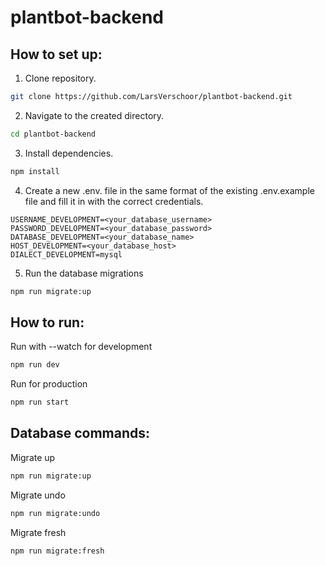 # plantbot-backend

## How to set up:

1. Clone repository.
```bash
git clone https://github.com/LarsVerschoor/plantbot-backend.git
```

2. Navigate to the created directory.
```bash
cd plantbot-backend
```

3. Install dependencies.
```bash
npm install
```

4. Create a new .env. file in the same format of the existing .env.example file and fill it in with the correct credentials.
```text
USERNAME_DEVELOPMENT=<your_database_username>
PASSWORD_DEVELOPMENT=<your_database_password>
DATABASE_DEVELOPMENT=<your_database_name>
HOST_DEVELOPMENT=<your_database_host>
DIALECT_DEVELOPMENT=mysql
```

5. Run the database migrations
```bash
npm run migrate:up
```

## How to run:

Run with --watch for development
```bash
npm run dev
```

Run for production
```bash
npm run start
```

## Database commands:

Migrate up
```bash
npm run migrate:up
```

Migrate undo
```bash
npm run migrate:undo
```

Migrate fresh
```bash
npm run migrate:fresh
```